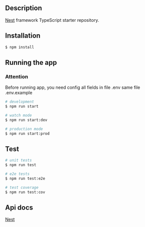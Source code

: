 
## Description

[Nest](https://github.com/nestjs/nest) framework TypeScript starter repository.

## Installation

```bash
$ npm install
```

## Running the app

### Attention

Before running app, you need config all fields in file .env same file .env.example 

```bash
# development
$ npm run start

# watch mode
$ npm run start:dev

# production mode
$ npm run start:prod
```

## Test

```bash
# unit tests
$ npm run test

# e2e tests
$ npm run test:e2e

# test coverage
$ npm run test:cov
```

## Api docs

[Nest](http://your_host:your_port/api)